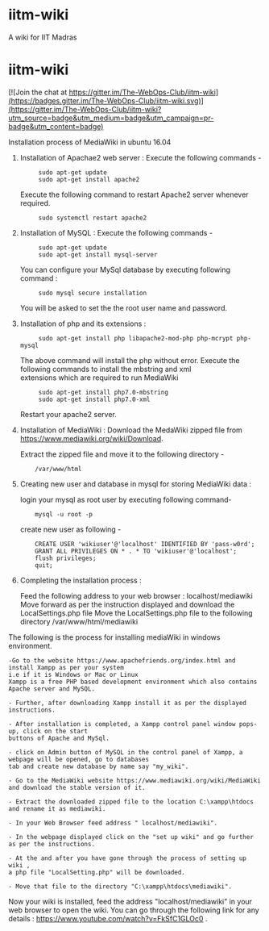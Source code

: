 # iitm-wiki
A wiki for IIT Madras

# iitm-wiki
[![Join the chat at https://gitter.im/The-WebOps-Club/iitm-wiki](https://badges.gitter.im/The-WebOps-Club/iitm-wiki.svg)](https://gitter.im/The-WebOps-Club/iitm-wiki?utm_source=badge&utm_medium=badge&utm_campaign=pr-badge&utm_content=badge)

Installation process of MediaWiki in ubuntu 16.04

1. Installation of Apachae2 web server : Execute the following commands -

            sudo apt-get update
            sudo apt-get install apache2
            
    Execute the following command to restart Apache2 server whenever required.
    
            sudo systemctl restart apache2
           
2. Installation of MySQL : Execute the following commands -

            sudo apt-get update
            sudo apt-get install mysql-server
            
   You can configure your MySql database by executing following command :
   
            sudo mysql secure installation
            
   You will be asked to set the the root user name and password.
   
3. Installation of php and its extensions :

            sudo apt-get install php libapache2-mod-php php-mcrypt php-mysql
            
   The above command will install the php without error. Execute the following commands to install the mbstring and xml   
   extensions which are required to run MediaWiki
   
            sudo apt-get install php7.0-mbstring
            sudo apt-get install php7.0-xml
            
   Restart your apache2 server.
   
 4. Installation of MediaWiki :
    Download the MedaWiki zipped file from https://www.mediawiki.org/wiki/Download.
    
    Extract the zipped file and move it to the following directory -
    
            /var/www/html
            
 5. Creating new user and database in mysql for storing  MediaWiki data :
            
     login your mysql as root user by executing following command-
     
            mysql -u root -p
            
      create new user as following -
      
            CREATE USER 'wikiuser'@'localhost' IDENTIFIED BY 'pass-w0rd';
            GRANT ALL PRIVILEGES ON * . * TO 'wikiuser'@'localhost';
            flush privileges;
            quit;
            
  6. Completing the installation process :
  
     Feed the following address to your web browser : localhost/mediawiki
     Move forward as per the instruction displayed and download the LocalSettings.php file
     Move the LocalSettings.php file to the following directory /var/www/html/mediawiki

         
        



























The following is the process for installing mediaWiki in windows environment.

    -Go to the website https://www.apachefriends.org/index.html and install Xampp as per your system 
    i.e if it is Windows or Mac or Linux
    Xampp is a free PHP based development environment which also contains Apache server and MySQL.
    
    - Further, after downloading Xampp install it as per the displayed instructions.
    
    - After installation is completed, a Xampp control panel window pops-up, click on the start
    buttons of Apache and MySql.
    
    - click on Admin button of MySQL in the control panel of Xampp, a webpage will be opened, go to databases
    tab and create new database by name say "my_wiki".
    
    - Go to the MediaWiki website https://www.mediawiki.org/wiki/MediaWiki and download the stable version of it.
    
    - Extract the downloaded zipped file to the location C:\xampp\htdocs and rename it as mediawiki.
    
    - In your Web Browser feed address " localhost/mediawiki".
    
    - In the webpage displayed click on the "set up wiki" and go further as per the instructions.
    
    - At the and after you have gone through the process of setting up wiki ,
    a php file "LocalSetting.php" will be downloaded.
    
    - Move that file to the directory "C:\xampp\htdocs\mediawiki".

Now your wiki is installed, feed the address "localhost/mediawiki" in your web browser to open the wiki. 
You can go through the following link for any details : https://www.youtube.com/watch?v=FkSfC1GLOc0 . 
    
    
